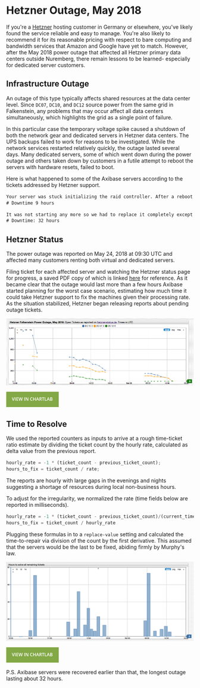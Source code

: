 # Hetzner Outage, May 2018

If you're a [Hetzner](https://hetzner.de) hosting customer in Germany or elsewhere, you've likely found the service reliable and easy to manage. You're also likely to recommend it for its reasonable pricing with respect to bare computing and bandwidth services that Amazon and Google have yet to match. However, after the May 2018 power outage that affected all Hetzner primary data centers outside Nuremberg, there remain lessons to be learned- especially for dedicated server customers.

## Infrastructure Outage

An outage of this type typically affects shared resources at the data center level. Since `DC07`, `DC10`, and `DC12` source power from the same grid in Falkenstein, any problems that may occur affect all data centers simultaneously, which highlights the grid as a single point of failure.

In this particular case the temporary voltage spike caused a shutdown of both the network gear and dedicated servers in Hetzner data centers. The UPS backups failed to work for reasons to be investigated. While the network services restarted relatively quickly, the outage lasted several days. Many dedicated servers, some of which went down during the power outage and others taken down by customers in a futile attempt to reboot the servers with hardware resets, failed to boot.

Here is what happened to some of the Axibase servers according to the tickets addressed by Hetzner support.

```txt
Your server was stuck initializing the raid controller. After a reboot your server is back online.
# Downtime 9 hours
```

```txt
It was not starting any more so we had to replace it completely except for the drives. Now your OS is reachable again.
# Downtime: 32 hours
```

## Hetzner Status

The power outage was reported on May 24, 2018 at 09:30 UTC and affected many customers renting both virtual and dedicated servers.

Filing ticket for each affected server and watching the Hetzner status page for progress, a saved PDF copy of which is linked [here](./resources/hetzner-status.pdf) for reference. As it became clear that the outage would last more than a few hours Axibase started planning for the worst case scenario, estimating how much time it could take Hetzner support to fix the machines given their processing rate. As the situation stabilized, Hetzner began releasing reports about pending outage tickets.

![](./images/ticket_count.png)

[![](./images/button.png)](https://apps.axibase.com/chartlab/984e6935/5#fullscreen)

## Time to Resolve

We used the reported counters as inputs to arrive at a rough time-ticket ratio estimate by dividing the ticket count by the hourly rate, calculated as delta value from the previous report.

```javascript
hourly_rate = -1 * (ticket_count - previous_ticket_count);
hours_to_fix = ticket_count / rate;
```

The reports are hourly with large gaps in the evenings and nights suggesting a shortage of resources during local non-business hours.

To adjust for the irregularity, we normalized the rate (time fields below are reported in milliseconds).

```javascript
hourly_rate = -1 * (ticket_count - previous_ticket_count)/(current_time - previous_time)*60*60000;
hours_to_fix = ticket_count / hourly_rate
```

Plugging these formulas in to a `replace-value` setting and calculated the time-to-repair via division of the count by the first derivative. This assumed that the servers would be the last to be fixed, abiding firmly by Murphy's law.

![](./images/ticket_rate_dc07.png)

[![](./images/button.png)](https://apps.axibase.com/chartlab/984e6935/7#fullscreen)

P.S. Axibase servers were recovered earlier than that, the longest outage lasting about 32 hours.
